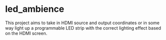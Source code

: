 # led_ambience

This project aims to take in HDMI source and output coordinates or in some way light up a programmable LED strip with the correct lighting effect based on the HDMI screen.
